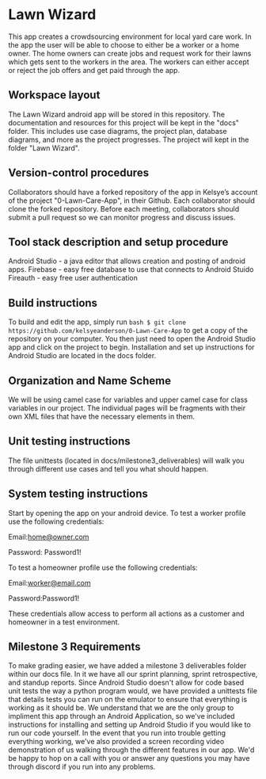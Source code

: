# Lawn Wizard
This app creates a crowdsourcing environment for local yard care work. In the app the user will be able to choose to either be a worker or a home owner. The home owners can create jobs and request work for their lawns which gets sent to the workers in the area. The workers can either accept or reject the job offers and get paid through the app. 

## Workspace layout
The Lawn Wizard android app will be stored in this repository.
The documentation and resources for this project will be kept in the "docs" folder. This includes use case diagrams, the project plan, database diagrams, and more as the project progresses.
The project will kept in the folder "Lawn Wizard".

## Version-control procedures
Collaborators should have a forked repository of the app in Kelsye’s account of the project "0-Lawn-Care-App", in their Github. Each collaborator should clone the forked repository.
Before each meeting, collaborators should submit a pull request so we can monitor progress and discuss issues.

## Tool stack description and setup procedure
Android Studio - a java editor that allows creation and posting of android apps.
Firebase - easy free database to use that connects to Android Stuido
Fireauth - easy free user authentication 

## Build instructions
To build and edit the app, simply run `bash $ git clone https://github.com/kelsyeanderson/0-Lawn-Care-App` to get a copy of the repository on your computer. You then just need to open the Android Studio app and click on the project to begin. Installation and set up instructions for Android Studio are located in the docs folder.

## Organization and Name Scheme
We will be using camel case for variables and upper camel case for class variables in our project. The individual pages will be fragments with their own XML files that have the necessary elements in them. 

## Unit testing instructions
The file unittests (located in docs/milestone3_deliverables) will walk you through different use cases and tell you what should happen.

## System testing instructions
Start by opening the app on your android device.
To test a worker profile use the following credentials:

Email:home@owner.com

Password: Password1!

To test a homeowner profile use the following credentials:

Email:worker@email.com

Password:Password1!

These credentials allow access to perform all actions as a customer and homeowner in a test environment.

## Milestone 3 Requirements
To make grading easier, we have added a milestone 3 deliverables folder within our docs file. In it we have all our sprint planning, sprint retrospective, and standup reports. Since Android Studio doesn't allow for code based unit tests the way a python program would, we have provided a unittests file that details tests you can run on the emulator to ensure that everything is working as it should be. We understand that we are the only group to impliment this app through an Android Application, so we've included instructions for installing and setting up Android Studio if you would like to run our code yourself. In the event that you run into trouble getting everything working, we've also provided a screen recording video demonstration of us walking through the different features in our app. We'd be happy to hop on a call with you or answer any questions you may have through discord if you run into any problems.


